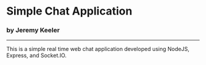 # Simple Chat Application
### by Jeremy Keeler
* * *
This is a simple real time web chat application developed using NodeJS, Express, and Socket.IO.
